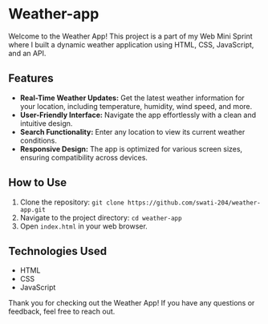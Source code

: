 # Weather-app
Welcome to the Weather App! This project is a part of my Web Mini Sprint where I built a dynamic weather application using HTML, CSS, JavaScript, and an API.

## Features

- **Real-Time Weather Updates:** Get the latest weather information for your location, including temperature, humidity, wind speed, and more.
- **User-Friendly Interface:** Navigate the app effortlessly with a clean and intuitive design.
- **Search Functionality:** Enter any location to view its current weather conditions.
- **Responsive Design:** The app is optimized for various screen sizes, ensuring compatibility across devices.

## How to Use

1. Clone the repository: `git clone https://github.com/swati-204/weather-app.git`
2. Navigate to the project directory: `cd weather-app`
3. Open `index.html` in your web browser.

## Technologies Used

- HTML
- CSS
- JavaScript

Thank you for checking out the Weather App! If you have any questions or feedback, feel free to reach out.
